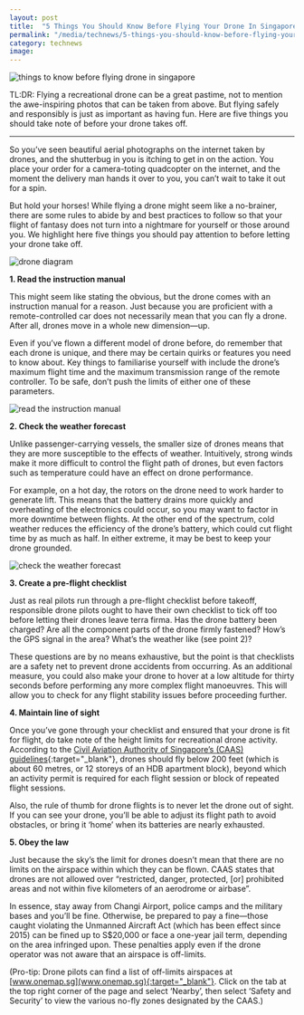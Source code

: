 ```yaml
---
layout: post
title:  "5 Things You Should Know Before Flying Your Drone In Singapore"
permalink: "/media/technews/5-things-you-should-know-before-flying-your-drone-in-singapore"
category: technews
image: 
---
```


![things to know before flying drone in singapore]({{site.baseurl}}/images/technews/5-things-you-should-know-before-flying-your-drone-in-singapore-part-1.jpg)

TL:DR: Flying a recreational drone can be a great pastime, not to mention the awe-inspiring photos that can be taken from above. But flying safely and responsibly is just as important as having fun. Here are five things you should take note of before your drone takes off. 

---

So you’ve seen beautiful aerial photographs on the internet taken by drones, and the shutterbug in you is itching to get in on the action. You place your order for a camera-toting quadcopter on the internet, and the moment the delivery man hands it over to you, you can’t wait to take it out for a spin.

But hold your horses! While flying a drone might seem like a no-brainer, there are some rules to abide by and best practices to follow so that your flight of fantasy does not turn into a nightmare for yourself or those around you. We highlight here five things you should pay attention to before letting your drone take off.

![drone diagram]({{site.baseurl}}/images/technews/5-things-you-should-know-before-flying-your-drone-in-singapore-part-2.jpg)


**1. Read the instruction manual**

This might seem like stating the obvious, but the drone comes with an instruction manual for a reason. Just because you are proficient with a remote-controlled car does not necessarily mean that you can fly a drone. After all, drones move in a whole new dimension—up.

Even if you’ve flown a different model of drone before, do remember that each drone is unique, and there may be certain quirks or features you need to know about. Key things to familiarise yourself with include the drone’s maximum flight time and the maximum transmission range of the remote controller. To be safe, don’t push the limits of either one of these parameters.

![read the instruction manual]({{site.baseurl}}/images/technews/5-things-you-should-know-before-flying-your-drone-in-singapore-part-3.jpg)


**2. Check the weather forecast**

Unlike passenger-carrying vessels, the smaller size of drones means that they are more susceptible to the effects of weather. Intuitively, strong winds make it more difficult to control the flight path of drones, but even factors such as temperature could have an effect on drone performance.

For example, on a hot day, the rotors on the drone need to work harder to generate lift. This means that the battery drains more quickly and overheating of the electronics could occur, so you may want to factor in more downtime between flights. At the other end of the spectrum, cold weather reduces the efficiency of the drone’s battery, which could cut flight time by as much as half. In either extreme, it may be best to keep your drone grounded.

![check the weather forecast]({{site.baseurl}}/images/technews/5-things-you-should-know-before-flying-your-drone-in-singapore-part-4.jpg)

**3. Create a pre-flight checklist**

Just as real pilots run through a pre-flight checklist before takeoff, responsible drone pilots ought to have their own checklist to tick off too before letting their drones leave terra firma. Has the drone battery been charged? Are all the component parts of the drone firmly fastened? How’s the GPS signal in the area? What’s the weather like (see point 2)?

These questions are by no means exhaustive, but the point is that checklists are a safety net to prevent drone accidents from occurring. As an additional measure, you could also make your drone to hover at a low altitude for thirty seconds before performing any more complex flight manoeuvres. This will allow you to check for any flight stability issues before proceeding further.

 
**4. Maintain line of sight**

Once you’ve gone through your checklist and ensured that your drone is fit for flight, do take note of the height limits for recreational drone activity. According to the [Civil Aviation Authority of Singapore’s (CAAS) guidelines](https://www.caas.gov.sg/public-passengers/unmanned-aircraft-systems){:target="_blank"}, drones should fly below 200 feet (which is about 60 metres, or 12 storeys of an HDB apartment block), beyond which an activity permit is required for each flight session or block of repeated flight sessions.

Also, the rule of thumb for drone flights is to never let the drone out of sight. If you can see your drone, you’ll be able to adjust its flight path to avoid obstacles, or bring it ‘home’ when its batteries are nearly exhausted.


**5. Obey the law**

Just because the sky’s the limit for drones doesn’t mean that there are no limits on the airspace within which they can be flown. CAAS states that drones are not allowed over “restricted, danger, protected, [or] prohibited areas and not within five kilometers of an aerodrome or airbase”.
 
In essence, stay away from Changi Airport, police camps and the military bases and you’ll be fine. Otherwise, be prepared to pay a fine—those caught violating the Unmanned Aircraft Act (which has been effect since 2015) can be fined up to S$20,000 or face a one-year jail term, depending on the area infringed upon. These penalties apply even if the drone operator was not aware that an airspace is off-limits.

(Pro-tip: Drone pilots can find a list of off-limits airspaces at [www.onemap.sg](www.onemap.sg){:target="_blank"}. Click on the tab at the top right corner of the page and select ‘Nearby’, then select ‘Safety and Security’ to view the various no-fly zones designated by the CAAS.)
 
